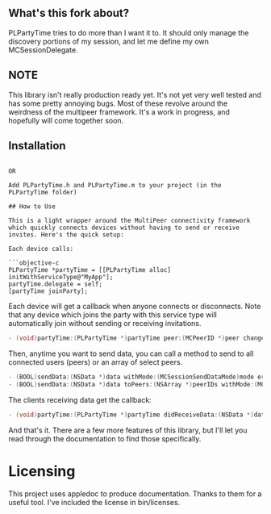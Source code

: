 ## What's this fork about?

PLPartyTime tries to do more than I want it to.
It should only manage the discovery portions of my session, and let me define my own MCSessionDelegate.

## NOTE

This library isn't really production ready yet. It's not yet very well tested and has some pretty annoying bugs. Most of these revolve around the weirdness of the multipeer framework. It's a work in progress, and hopefully will come together soon.

## Installation

```pod install partytime

OR

Add PLPartyTime.h and PLPartyTime.m to your project (in the PLPartyTime folder)

## How to Use

This is a light wrapper around the MultiPeer connectivity framework which quickly connects devices without having to send or receive invites. Here's the quick setup:

Each device calls:

```objective-c 
PLPartyTime *partyTime = [[PLPartyTime alloc] initWithServiceType@"MyApp"];
partyTime.delegate = self;
[partyTime joinParty];
```

Each device will get a callback when anyone connects or disconnects. Note that any device which joins the party with this service type will automatically join without sending or receiving invitations.

```objective-c
- (void)partyTime:(PLPartyTime *)partyTime peer:(MCPeerID *)peer changedState:(MCSessionState)state currentPeers:(NSArray *)currentPeers;
```
 
Then, anytime you want to send data, you can call a method to send to all connected users (peers) or an array of select peers.

```objective-c
- (BOOL)sendData:(NSData *)data withMode:(MCSessionSendDataMode)mode error:(NSError **)error;
- (BOOL)sendData:(NSData *)data toPeers:(NSArray *)peerIDs withMode:(MCSessionSendDataMode)mode error:(NSError **)error;
```

The clients receiving data get the callback:

```objective-c
- (void)partyTime:(PLPartyTime *)partyTime didReceiveData:(NSData *)data fromPeer:(MCPeerID *)peerID;
```

And that's it.
There are a few more features of this library, but I'll let you read through the documentation to find those specifically.

# Licensing

This project uses appledoc to produce documentation. Thanks to them for a useful tool.
I've included the license in bin/licenses.

 
